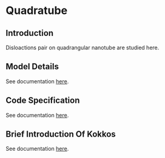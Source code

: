 # Quadratube

## Introduction
Disloactions pair on quadrangular nanotube are studied here.

## Model Details
See documentation [here](doc/model.md).

## Code Specification
See documentation [here](doc/code.md).

## Brief Introduction Of Kokkos
See documentation [here](doc/kokkos.md).